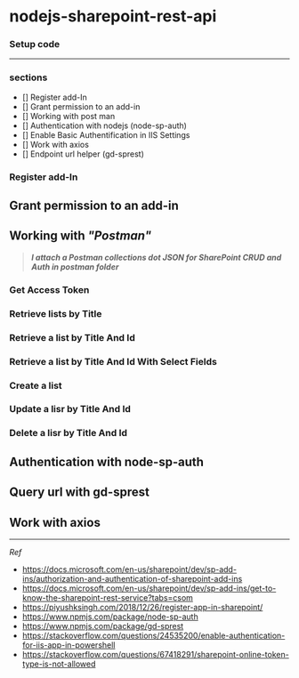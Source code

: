 # nodejs-sharepoint-rest-api

### Setup code

---

### **sections**

- [] Register add-In
- [] Grant permission to an add-in
- [] Working with post man
- [] Authentication with nodejs (node-sp-auth)
- [] Enable Basic Authentification in IIS Settings
- [] Work with axios
- [] Endpoint url helper (gd-sprest)

### Register add-In 

## Grant permission to an add-in

## Working with *"Postman"*

> **_I attach a Postman collections dot JSON for SharePoint CRUD and Auth in postman folder_**

### Get Access Token

### Retrieve lists by Title

### Retrieve a list by Title And Id

### Retrieve a list by Title And Id With Select Fields

### Create a list

### Update a lisr by Title And Id

### Delete a lisr by Title And Id


## Authentication with node-sp-auth

## Query url with gd-sprest

## Work with axios



---

*Ref*
* https://docs.microsoft.com/en-us/sharepoint/dev/sp-add-ins/authorization-and-authentication-of-sharepoint-add-ins
* https://docs.microsoft.com/en-us/sharepoint/dev/sp-add-ins/get-to-know-the-sharepoint-rest-service?tabs=csom
* https://piyushksingh.com/2018/12/26/register-app-in-sharepoint/
* https://www.npmjs.com/package/node-sp-auth
* https://www.npmjs.com/package/gd-sprest
* https://stackoverflow.com/questions/24535200/enable-authentication-for-iis-app-in-powershell
* https://stackoverflow.com/questions/67418291/sharepoint-online-token-type-is-not-allowed